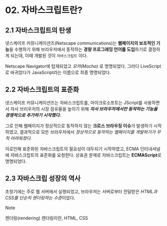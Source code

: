 # 02. 자바스크립트란?

## 2.1 자바스크립트의 탄생

넷스케이프 커뮤니케이션즈(Netscape communications)는 **웹페이지의 보조적인 기능**을 수행하기 위해 브라우저에서 동작하는 **경량 프로그래밍 언어를 도입**하기로 결정하게 되는데, 이때 개발된 것이 `자바스크립트` 이다.

Netscape Navigator에 탑재되었고 *모카(Mocha)* 로 명명되었다. 그러다 LiveScript로 바귀었다가 JavaScript라는 이름으로 최종 명명되었다.

## 2.2 자바스크립트의 표준화

넷스케이프 커뮤니케이션즈는 자바스크립트를, 마이크로소프트는 JScript를 사용하면서 자사 브리우저의 시장 점유율을 높이기 위해 ***자사 브라우저에서만 동작하는 기능을 경쟁적으로 추가하기 시작했다.***

그로 인해 웹페이지가 정상적으로 동작하지 않는 **크로스 브라우징 이슈**가 발생하기 시작하였고, 결과적으로 모든 브라우저에서 *정상적으로 동작하는 웹페이지를 개발하기가 무척 어려워졌다.*

이로인해 표준화된 자바스크립트의 필요성이 대두되기 시작하였고, ECMA 인터내셔널에 자바스크립트의 표준화를 요청한다. 상표권 문제로 자바스크립트는 **ECMAScript**로 명명되었다.

## 2.3 자바스크립 성장의 역사

초창기에는 주로 웹 서버에서 실행되었고, 브라우저는 서버로부터 전달받은 *HTML과 CSS를 단순히 렌더링하는 수준*이었다.

> [!NOTE]
> 렌더링(rendering)
렌더링이란, HTML, CSS